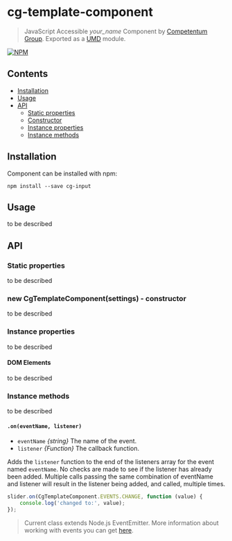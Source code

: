 # cg-template-component

> JavaScript Accessible *your_name* Component by [Competentum Group](http://competentum.com/).
  Exported as a [UMD](https://github.com/umdjs/umd) module.

[![NPM][npm-image]][npm-url]

## Contents
- [Installation](#installation)
- [Usage](#usage)
- [API](#api)
    - [Static properties](#static-properties)
    - [Constructor](#constructor)
    - [Instance properties](#instance-properties)
    - [Instance methods](#instance-methods)


## Installation
Component can be installed with npm:
```
npm install --save cg-input
```

## Usage
to be described

## API

### Static properties
to be described

<a name="constructor"></a>
### new CgTemplateComponent(settings) - constructor
to be described

### Instance properties
to be described

#### DOM Elements
to be described

### Instance methods
to be described

<a name="method_on"></a>
#### `.on(eventName, listener)`
- `eventName` *{string}* The name of the event.
- `listener` *{Function}* The callback function.

Adds the `listener` function to the end of the listeners array for the event named `eventName`. No checks are made to see if the listener has already been added. Multiple calls passing the same combination of eventName and listener will result in the listener being added, and called, multiple times.

```javascript
slider.on(CgTemplateComponent.EVENTS.CHANGE, function (value) {
    console.log('changed to:', value);
});
```

> Current class extends Node.js EventEmitter. More information about working with events you can get [here](https://nodejs.org/api/events.html).



[npm-url]: https://www.npmjs.com/package/cg-template-component
[npm-image]: https://img.shields.io/npm/v/cg-template-component.svg?style=flat-square